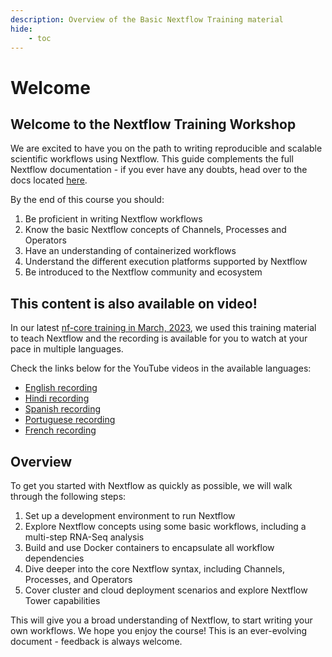 ```yaml
---
description: Overview of the Basic Nextflow Training material
hide:
    - toc
---
```


# Welcome

## Welcome to the Nextflow Training Workshop

We are excited to have you on the path to writing reproducible and scalable scientific workflows using Nextflow. This guide complements the full Nextflow documentation - if you ever have any doubts, head over to the docs located [here](https://www.nextflow.io/docs/latest).

By the end of this course you should:

1. Be proficient in writing Nextflow workflows
2. Know the basic Nextflow concepts of Channels, Processes and Operators
3. Have an understanding of containerized workflows
4. Understand the different execution platforms supported by Nextflow
5. Be introduced to the Nextflow community and ecosystem

## This content is also available on video!

In our latest [nf-core training in March, 2023](https://nf-co.re/events/2023/training-march-2023), we used this training material to teach Nextflow and the recording is available for you to watch at your pace in multiple languages.

Check the links below for the YouTube videos in the available languages:

* [English recording](https://www.youtube.com/watch?v=nzR8DRq13nE&list=PL3xpfTVZLcNhoWxHR0CS-7xzu5eRT8uHo&pp=iAQB)
* [Hindi recording](https://www.youtube.com/watch?v=84XtbqRkKSk&list=PL3xpfTVZLcNikun1FrSvtXW8ic32TciTJ&pp=iAQB)
* [Spanish recording](https://www.youtube.com/watch?v=pGUxK2WnwKs&list=PL3xpfTVZLcNhSlCWVoa3GURacuLWeFc8O&pp=iAQB)
* [Portuguese recording](https://www.youtube.com/watch?v=751E-yOH7H8&list=PL3xpfTVZLcNhi41yDYhyHitUhIcUHIbJg&pp=iAQB)
* [French recording](https://www.youtube.com/watch?v=dk7I5SZgAEU&list=PL3xpfTVZLcNhiv9SjhoA1EDOXj9nzIqdS&pp=iAQB)

## Overview

To get you started with Nextflow as quickly as possible, we will walk through the following steps:

1. Set up a development environment to run Nextflow
2. Explore Nextflow concepts using some basic workflows, including a multi-step RNA-Seq analysis
3. Build and use Docker containers to encapsulate all workflow dependencies
4. Dive deeper into the core Nextflow syntax, including Channels, Processes, and Operators
5. Cover cluster and cloud deployment scenarios and explore Nextflow Tower capabilities

This will give you a broad understanding of Nextflow, to start writing your own workflows. We hope you enjoy the course! This is an ever-evolving document - feedback is always welcome.
